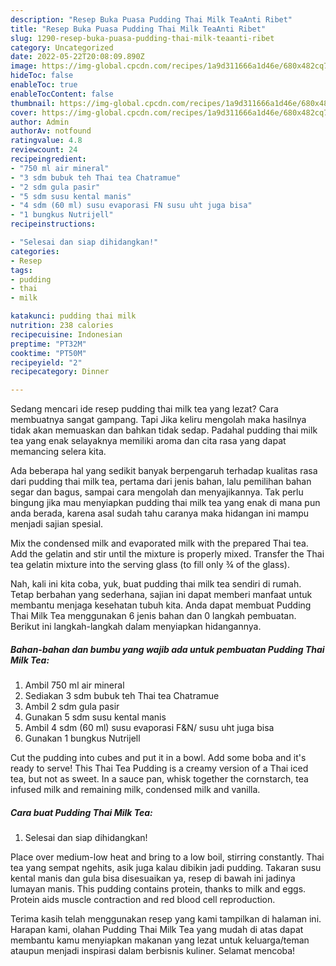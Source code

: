```yaml
---
description: "Resep Buka Puasa Pudding Thai Milk TeaAnti Ribet"
title: "Resep Buka Puasa Pudding Thai Milk TeaAnti Ribet"
slug: 1290-resep-buka-puasa-pudding-thai-milk-teaanti-ribet
category: Uncategorized
date: 2022-05-22T20:08:09.890Z
image: https://img-global.cpcdn.com/recipes/1a9d311666a1d46e/680x482cq70/pudding-thai-milk-tea-foto-resep-utama.jpg
hideToc: false
enableToc: true
enableTocContent: false
thumbnail: https://img-global.cpcdn.com/recipes/1a9d311666a1d46e/680x482cq70/pudding-thai-milk-tea-foto-resep-utama.jpg
cover: https://img-global.cpcdn.com/recipes/1a9d311666a1d46e/680x482cq70/pudding-thai-milk-tea-foto-resep-utama.jpg
author: Admin
authorAv: notfound
ratingvalue: 4.8
reviewcount: 24
recipeingredient:
- "750 ml air mineral"
- "3 sdm bubuk teh Thai tea Chatramue"
- "2 sdm gula pasir"
- "5 sdm susu kental manis"
- "4 sdm (60 ml) susu evaporasi FN susu uht juga bisa"
- "1 bungkus Nutrijell"
recipeinstructions:

- "Selesai dan siap dihidangkan!"
categories:
- Resep
tags:
- pudding
- thai
- milk

katakunci: pudding thai milk 
nutrition: 238 calories
recipecuisine: Indonesian
preptime: "PT32M"
cooktime: "PT50M"
recipeyield: "2"
recipecategory: Dinner

---
```



Sedang mencari ide resep pudding thai milk tea yang lezat? Cara membuatnya sangat gampang. Tapi Jika keliru mengolah maka hasilnya tidak akan memuaskan dan bahkan tidak sedap. Padahal pudding thai milk tea yang enak selayaknya memiliki aroma dan cita rasa yang dapat memancing selera kita.


Ada beberapa hal yang sedikit banyak berpengaruh terhadap kualitas rasa dari pudding thai milk tea, pertama dari jenis bahan, lalu pemilihan bahan segar dan bagus, sampai cara mengolah dan menyajikannya. Tak perlu bingung jika mau menyiapkan pudding thai milk tea yang enak di mana pun anda berada, karena asal sudah tahu caranya maka hidangan ini mampu menjadi sajian spesial.

Mix the condensed milk and evaporated milk with the prepared Thai tea. Add the gelatin and stir until the mixture is properly mixed. Transfer the Thai tea gelatin mixture into the serving glass (to fill only ¾ of the glass).


Nah, kali ini kita coba, yuk, buat pudding thai milk tea sendiri di rumah. Tetap berbahan yang sederhana, sajian ini dapat memberi manfaat untuk membantu menjaga kesehatan tubuh kita. Anda dapat membuat Pudding Thai Milk Tea menggunakan 6 jenis bahan dan 0 langkah pembuatan. Berikut ini langkah-langkah dalam menyiapkan hidangannya.

<!--inarticleads1-->

##### Bahan-bahan dan bumbu yang wajib ada untuk pembuatan Pudding Thai Milk Tea:

1. Ambil 750 ml air mineral
1. Sediakan 3 sdm bubuk teh Thai tea Chatramue
1. Ambil 2 sdm gula pasir
1. Gunakan 5 sdm susu kental manis
1. Ambil 4 sdm (60 ml) susu evaporasi F&amp;N/ susu uht juga bisa
1. Gunakan 1 bungkus Nutrijell


Cut the pudding into cubes and put it in a bowl. Add some boba and it&#39;s ready to serve! This Thai Tea Pudding is a creamy version of a Thai iced tea, but not as sweet. In a sauce pan, whisk together the cornstarch, tea infused milk and remaining milk, condensed milk and vanilla. 

<!--inarticleads2-->

##### Cara buat Pudding Thai Milk Tea:


1. Selesai dan siap dihidangkan!

Place over medium-low heat and bring to a low boil, stirring constantly. Thai tea yang sempat ngehits, asik juga kalau dibikin jadi pudding. Takaran susu kental manis dan gula bisa disesuaikan ya, resep di bawah ini jadinya lumayan manis. This pudding contains protein, thanks to milk and eggs. Protein aids muscle contraction and red blood cell reproduction. 

Terima kasih telah menggunakan resep yang kami tampilkan di halaman ini. Harapan kami, olahan Pudding Thai Milk Tea yang mudah di atas dapat membantu kamu menyiapkan makanan yang lezat untuk keluarga/teman ataupun menjadi inspirasi dalam berbisnis kuliner. Selamat mencoba!
